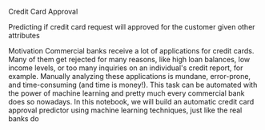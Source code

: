 Credit Card Approval

Predicting if credit card request will approved for the customer given other attributes

Motivation
Commercial banks receive a lot of applications for credit cards. Many of them get rejected for many reasons, like high loan balances, low income levels, or too many inquiries on an individual's credit report, for example. Manually analyzing these applications is mundane, error-prone, and time-consuming (and time is money!). This task can be automated with the power of machine learning and pretty much every commercial bank does so nowadays. In this notebook, we will build an automatic credit card approval predictor using machine learning techniques, just like the real banks do


